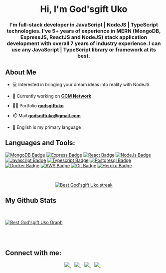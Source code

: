 

<!-- 
**godsgiftuko/godsgiftuko** is a ✨ _special_ ✨ repository because its `README.md` (this file) appears on your GitHub profile.

Here are some ideas to get you started:

- 🔭 I’m currently working on ...
- 🌱 I’m currently learning ...
- 👯 I’m looking to collaborate on ...
- 🤔 I’m looking for help with ...
- 💬 Ask me about ...
- 📫 How to reach me: ...
- 😄 Pronouns: ...
- ⚡ Fun fact: ... -->




<h1 align="center">Hi, I'm God'sgift Uko </h1>
<h3 align="center">
I'm full-stack developer in JavaScript | NodeJS | TypeScript technologies. I've 5+ years of experience in MERN (MongoDB, ExpressJS, ReactJS and NodeJS) stack application development with overall 7 years of industry experience. I can use any JavaScript | TypeScript library or framework at its best.
</h3>


## About Me
- 💻 Interested in bringing your dream ideas into reality with NodeJS

- 🔭 Currently working on **[GCM Network](https://gcm-network.com/)**

- 👨‍💻 Portfolio **[godsgiftuko](https://flowcv.me/godsgiftuko)**

- 📫 Mail **godsgiftuko@gmail.com**

- 🏴󠁧󠁢󠁥󠁮󠁧󠁿 English is my primary language

## Languages and Tools:

<!-- <div align="center" style="display: flex; justify-content: center; gap: 20px;"> 
    <a href="#"> <img src="https://img.icons8.com/ios-filled/50/4a90e2/jquery.png"> </a>
    <a href="#"> <img src="https://img.shields.io/badge/-PHP-474ABA?style=for-the-badge&labelColor=black&logo=php&logoColor=474ABA"> </a>
    <a href="#" target="_blank"> <img src="https://img.shields.io/badge/-Laravel-F05340?style=for-the-badge&labelColor=black&logo=laravel&logoColor=F05340"> </a>
    <a href="https://github.com" target="_blank"> <img src="https://img.icons8.com/color/48/000000/github-2.png"> </a>
    <a href="https://aws.amazon.com/" target="_blank"> <img src="https://img.icons8.com/color/48/000000/amazon-web-services.png"> </a>
    <a href="https://git-scm.com/" target="_blank"> <img src="https://maxcdn.icons8.com/Color/PNG/512/Logos/google_cloud_platform-512.png" height="50"> </a>
    <a href="#"> <img height="50" src="https://cdn3.iconfinder.com/data/icons/social-media-2169/24/social_media_social_media_logo_docker-512.png"> </a>
    <a href="https://code.visualstudio.com/" target="_blank"> <img src="https://img.icons8.com/color/48/000000/visual-studio-code-2019.png"/> </a>
</div> -->
[![MongoDB Badge](https://img.shields.io/badge/-mongodb-6cac44?style=for-the-badge&labelColor=black&logo=mongodb&logoColor=6cac44)](#)
[![Express Badge](https://img.shields.io/badge/-express-333333?style=for-the-badge&labelColor=ffffff&logo=express&logoColor=333333)](#)
[![React Badge](https://img.shields.io/badge/-react-1d9bf0?style=for-the-badge&labelColor=black&logo=react&logoColor=1d9bf0)](#)
[![NodeJs Badge](https://img.shields.io/badge/-nodejs-6cac44?style=for-the-badge&labelColor=black&logo=node.js&logoColor=fff)](#)
[![Javascript Badge](https://img.shields.io/badge/-Javascript-F0DB4F?style=for-the-badge&labelColor=black&logo=javascript&logoColor=F0DB4F)](#)
[![Typescript Badge](https://img.shields.io/badge/-typescript-1d9bf0?style=for-the-badge&labelColor=black&logo=typescript&logoColor=1d9bf0)](#)
[![Postgresql Badge](https://img.shields.io/badge/-postgresql-31648c?style=for-the-badge&labelColor=black&logo=postgresql&logoColor=fff)](#)
[![Docker Badge](https://img.shields.io/badge/-Docker-0db7ed?style=for-the-badge&labelColor=black&logo=docker&logoColor=0db7ed)](#)
[![AWS Badge](https://img.shields.io/badge/-Amazon%20Web%20Services-232F3E?style=for-the-badge&labelColor=black&logo=amazon-aws&logoColor=FF9900)](#)
[![Git Badge](https://img.shields.io/badge/-git-F05032?style=for-the-badge&labelColor=black&logo=git&logoColor=F05032)](#)
[![Heroku Badge](https://img.shields.io/badge/-Heroku-430098?style=for-the-badge&labelColor=black&logo=heroku&logoColor=430098)](#)

<br/>

<p align="center">
    <a href="https://github.com/godsiftuko/github-readme-streak-stats">
        <img title="🔥 Get streak stats for your profile at git.io/streak-stats" alt="Best God'sgift Uko streak" src="https://github-readme-streak-stats.herokuapp.com/?user=godsgiftuko&theme=black-ice&hide_border=true&stroke=0000&background=060A0CD0"/>
    </a>
</p>

## My Github Stats
<!-- 
  <br/>
    <a href="https://github.com/godsgiftuko/github-readme-stats"><img alt="Best God'sgift Uko Github Stats" src="https://github-readme-stats.vercel.app/api?username=godsgiftuko&show_icons=true&count_private=true&theme=react&hide_border=true&bg_color=0D1117" /></a>
  <a href="https://github.com/SubhamRaoniar28/github-readme-stats"><img alt="Best God'sgift Uko Top Languages" src="https://github-readme-stats.vercel.app/api/top-langs/?username=godsgiftuko&langs_count=8&count_private=true&layout=compact&theme=react&hide_border=true&bg_color=0D1117" /></a>
  <br/>
  

<br/> -->
<br/>

<a href="https://github.com/godsgiftuko/github-readme-activity-graph"><img alt="Best God'sgift Uko Graph" src="https://activity-graph.herokuapp.com/graph?username=godsgiftuko&bg_color=0D1117&color=5BCDEC&line=5BCDEC&point=FFFFFF&hide_border=true" /></a>

<br/>
<br/>

## Connect with me:
<p align="center">

<a href="https://www.linkedin.com/in/godsgiftuko">
  <img src="https://img.shields.io/badge/linkedin-%230077B5.svg?&style=for-the-badge&logo=linkedin&logoColor=white" />
</a>&nbsp;&nbsp;

<a href="mailto:godsgiftuko@gmail.com">
  <img src="https://img.shields.io/badge/email-%23D14836.svg?&style=for-the-badge&logo=gmail&logoColor=white" />
</a>&nbsp;&nbsp;

<a href="https://twitter.com/godsgiftuko">
  <img src="https://img.shields.io/badge/twitter-%231DA1F2.svg?&style=for-the-badge&logo=twitter&logoColor=white" />
</a>&nbsp;&nbsp;

<!--   <a href="https://medium.com/@godsgiftuko">                                                                               
<img src="https://img.shields.io/badge/Medium-12100E?style=for-the-badge&logo=medium&logoColor=white" />
</a>&nbsp;&nbsp; -->
  <a href="https://wa.me/+2349071046909">
<img src="https://img.shields.io/badge/WhatsApp-25D366?style=for-the-badge&logo=whatsapp&logoColor=white" />
</a>&nbsp;&nbsp;




</p>



<!-- ## ❤ Views and Followers
<a href="https://github.com/godsgiftuko/github-profile-views-counter">
    <img src="https://komarev.com/ghpvc/?username=godsgiftuko">
</a>
<a href="https://github.com/godsgiftuko?tab=followers"><img src="https://img.shields.io/github/followers/godsgiftuko?label=Followers&style=social" alt="GitHub Badge"></a> -->

